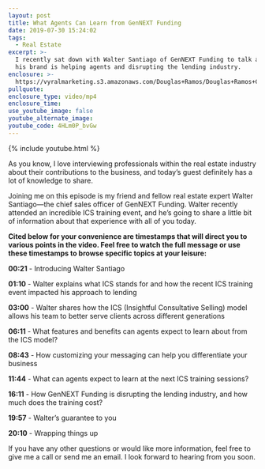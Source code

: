 ```yaml
---
layout: post
title: What Agents Can Learn from GenNEXT Funding
date: 2019-07-30 15:24:02
tags:
  - Real Estate
excerpt: >-
  I recently sat down with Walter Santiago of GenNEXT Funding to talk about how
  his brand is helping agents and disrupting the lending industry.
enclosure: >-
  https://vyralmarketing.s3.amazonaws.com/Douglas+Ramos/Douglas+Ramos+Century+21+_+What+Agents+Can+Learn+from+GenNEXT+Funding.mp4
pullquote:
enclosure_type: video/mp4
enclosure_time:
use_youtube_image: false
youtube_alternate_image:
youtube_code: 4HLm0P_bvGw
---
```


{% include youtube.html %}

As you know, I love interviewing professionals within the real estate industry about their contributions to the business, and today’s guest definitely has a lot of knowledge to share.&nbsp;

Joining me on this episode is my friend and fellow real estate expert Walter Santiago—the chief sales officer of GenNEXT Funding. Walter recently attended an incredible ICS training event, and he’s going to share a little bit of information about that experience with all of you today.&nbsp;

**Cited below for your convenience are timestamps that will direct you to various points in the video. Feel free to watch the full message or use these timestamps to browse specific topics at your leisure:&nbsp;**

**00:21** - Introducing Walter Santiago

**01:10** - Walter explains what ICS stands for and how the recent ICS training event impacted his approach to lending

**03:00** - Walter shares how the ICS (Insightful Consultative Selling) model allows his team to better serve clients across different generations

**06:11** - What features and benefits can agents expect to learn about from the ICS model?

**08:43** - How customizing your messaging can help you differentiate your business&nbsp;

**11:44** - What can agents expect to learn at the next ICS training sessions?

**16:11** - How GenNEXT Funding is disrupting the lending industry, and how much does the training cost?

**19:57** - Walter’s guarantee to you

**20:10** - Wrapping things up

If you have any other questions or would like more information, feel free to give me a call or send me an email. I look forward to hearing from you soon.<br>&nbsp;